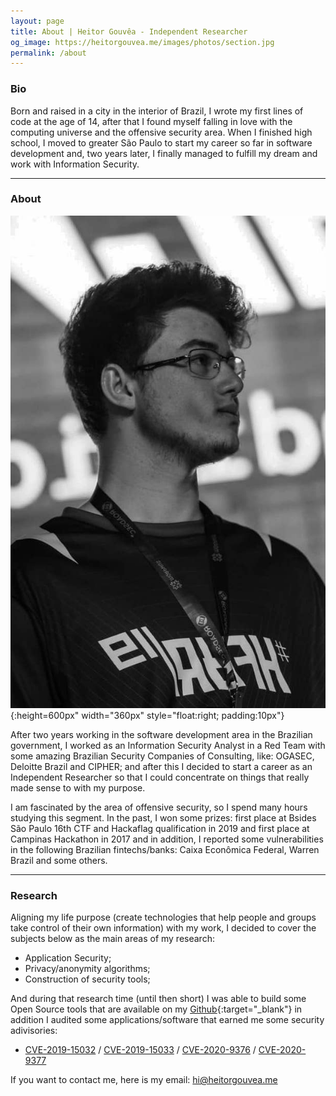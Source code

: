 ```yaml
---
layout: page
title: About | Heitor Gouvêa - Independent Researcher
og_image: https://heitorgouvea.me/images/photos/section.jpg
permalink: /about
---
```


### Bio

Born and raised in a city in the interior of Brazil, I wrote my first lines of code at the age of 14, after that I found myself falling in love with the computing universe and the offensive security area. When I finished high school, I moved to greater São Paulo to start my career so far in software development and, two years later, I finally managed to fulfill my dream and work with Information Security.

---

### About

![Image](/images/photos/profile.jpeg){:height=600px" width="360px" style="float:right; padding:10px"}

After two years working in the software development area in the Brazilian government, I worked as an Information Security Analyst in a Red Team with some amazing Brazilian Security Companies of Consulting, like: OGASEC, Deloitte Brazil and CIPHER; and after this I decided to start a career as an Independent Researcher so that I could concentrate on things that really made sense to with my purpose.

I am fascinated by the area of offensive security, so I spend many hours studying this segment. In the past, I won some prizes: first place at Bsides São Paulo 16th CTF and Hackaflag qualification in 2019 and first place at Campinas Hackathon in 2017 and in addition, I reported some vulnerabilities in the following Brazilian fintechs/banks: Caixa Econômica Federal, Warren Brazil and some others.

---

### Research

Aligning my life purpose (create technologies that help people and groups take control of their own information) with my work, I decided to cover the subjects below as the main areas of my research:

- Application Security;
- Privacy/anonymity algorithms;
- Construction of security tools;

And during that research time (until then short) I was able to build some Open Source tools that are available on my [Github](https://github.com/GouveaHeitor){:target="_blank"} in addition I audited some applications/software that earned me some security adivisories:

- [CVE-2019-15032](/2019/09/17/CVE-2019-15032) / [CVE-2019-15033](/2019/09/17/CVE-2019-15033) / [CVE-2020-9376](/2020/03/04/CVE-2020-9376) / [CVE-2020-9377](/2020/03/04/CVE-2020-9377)


If you want to contact me, here is my email: [hi@heitorgouvea.me](mailto:hi@heitorgouvea.me)
